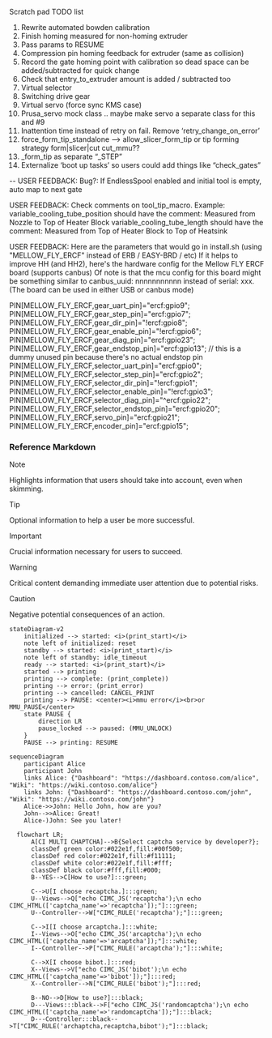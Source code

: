 Scratch pad TODO list
1. Rewrite automated bowden calibration
2. Finish homing measured for non-homing extruder
3. Pass params to RESUME
4. Compression pin homing feedback for extruder (same as collision)
5. Record the gate homing point with calibration so dead space can be added/subtracted for quick change
6. Check that entry_to_extruder amount is added / subtracted too
7. Virtual selector
8. Switching drive gear
9. Virtual servo (force sync KMS case)
10. Prusa_servo mock class .. maybe make servo a separate class for this and #9
11. Inattention time instead of retry on fail. Remove ‘retry_change_on_error’
12. force_form_tip_standalone —> allow_slicer_form_tip or tip forming strategy form|slicer|cut cut_mmu??
13. _form_tip as separate “_STEP”
14. Externalize ‘boot up tasks’ so users could add things like “check_gates”

--
USER FEEDBACK:
Bug?: If EndlessSpool enabled and initial tool is empty, auto map to next gate

USER FEEDBACK:
Check comments on tool_tip_macro.  Example:
variable_cooling_tube_position should have the comment: Measured from Nozzle to Top of Heater Block
variable_cooling_tube_length should have the comment: Measured from Top of Heater Block to Top of Heatsink

USER FEEDBACK:
Here are the parameters that would go in install.sh (using "MELLOW_FLY_ERCF" instead of ERB / EASY-BRD  /  etc)
 If it helps to improve HH (and HH2), here's the hardware config for the Mellow FLY ERCF board (supports canbus)  Of note is that the mcu config for this board might be something similar to  canbus_uuid: nnnnnnnnnnn instead of serial: xxx.  (The board can be used in either USB or canbus mode)

PIN[MELLOW_FLY_ERCF,gear_uart_pin]="ercf:gpio9";
PIN[MELLOW_FLY_ERCF,gear_step_pin]="ercf:gpio7";
PIN[MELLOW_FLY_ERCF,gear_dir_pin]="!ercf:gpio8"; 
PIN[MELLOW_FLY_ERCF,gear_enable_pin]="!ercf:gpio6";
PIN[MELLOW_FLY_ERCF,gear_diag_pin]="ercf:gpio23";
PIN[MELLOW_FLY_ERCF,gear_endstop_pin]="ercf:gpio13"; // this is a dummy unused pin because there's no actual endstop pin
PIN[MELLOW_FLY_ERCF,selector_uart_pin]="ercf:gpio0";
PIN[MELLOW_FLY_ERCF,selector_step_pin]="ercf:gpio2";
PIN[MELLOW_FLY_ERCF,selector_dir_pin]="!ercf:gpio1";
PIN[MELLOW_FLY_ERCF,selector_enable_pin]="!ercf:gpio3";
PIN[MELLOW_FLY_ERCF,selector_diag_pin]="^ercf:gpio22";
PIN[MELLOW_FLY_ERCF,selector_endstop_pin]="ercf:gpio20";
PIN[MELLOW_FLY_ERCF,servo_pin]="ercf:gpio21";
PIN[MELLOW_FLY_ERCF,encoder_pin]="ercf:gpio15";

### Reference Markdown

> [!NOTE]  
> Highlights information that users should take into account, even when skimming.

> [!TIP]
> Optional information to help a user be more successful.

> [!IMPORTANT]  
> Crucial information necessary for users to succeed.

> [!WARNING]  
> Critical content demanding immediate user attention due to potential risks.

> [!CAUTION]
> Negative potential consequences of an action.


```mermaid
stateDiagram-v2
    initialized --> started: <i>(print_start)</i>
    note left of initialized: reset
    standby --> started: <i>(print_start)</i>
    note left of standby: idle_timeout
    ready --> started: <i>(print_start)</i>
    started --> printing
    printing --> complete: (print_complete))
    printing --> error: (print_error)
    printing --> cancelled: CANCEL_PRINT
    printing --> PAUSE: <center><i>mmu error</i><br>or MMU_PAUSE</center>
    state PAUSE {
        direction LR
        pause_locked --> paused: (MMU_UNLOCK)
    }
    PAUSE --> printing: RESUME
```

```mermaid
sequenceDiagram
    participant Alice
    participant John
    links Alice: {"Dashboard": "https://dashboard.contoso.com/alice", "Wiki": "https://wiki.contoso.com/alice"}
    links John: {"Dashboard": "https://dashboard.contoso.com/john", "Wiki": "https://wiki.contoso.com/john"}
    Alice->>John: Hello John, how are you?
    John-->>Alice: Great!
    Alice-)John: See you later!
```

```mermaid
  flowchart LR;
      A[CI MULTI CHAPTCHA]-->B{Select captcha service by developer?};
      classDef green color:#022e1f,fill:#00f500;
      classDef red color:#022e1f,fill:#f11111;
      classDef white color:#022e1f,fill:#fff;
      classDef black color:#fff,fill:#000;
      B--YES-->C[How to use?]:::green;
      
      C-->U[I choose recaptcha.]:::green;
      U--Views-->Q["echo CIMC_JS('recaptcha');\n echo CIMC_HTML(['captcha_name'=>'recaptcha']);"]:::green;
      U--Controller-->W["CIMC_RULE('recaptcha');"]:::green;
      
      C-->I[I choose arcaptcha.]:::white;
      I--Views-->O["echo CIMC_JS('arcaptcha');\n echo CIMC_HTML(['captcha_name'=>'arcaptcha']);"]:::white;
      I--Controller-->P["CIMC_RULE('arcaptcha');"]:::white;
      
      C-->X[I choose bibot.]:::red;
      X--Views-->V["echo CIMC_JS('bibot');\n echo CIMC_HTML(['captcha_name'=>'bibot']);"]:::red;
      X--Controller-->N["CIMC_RULE('bibot');"]:::red;
      
      B--NO-->D[How to use?]:::black;
      D---Views:::black-->F["echo CIMC_JS('randomcaptcha');\n echo CIMC_HTML(['captcha_name'=>'randomcaptcha']);"]:::black; 
      D---Controller:::black-->T["CIMC_RULE('archaptcha,recaptcha,bibot');"]:::black;
```
